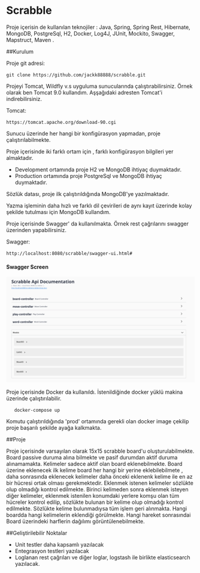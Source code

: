 # Scrabble

Proje içerisin de kullanılan teknojiler : Java, Spring, Spring Rest, Hibernate, MongoDB, PostgreSql, H2, Docker, Log4J, JUnit, Mockito, Swagger, Mapstruct, Maven .


##Kurulum

Proje git adresi: 
```
git clone https://github.com/jackk88888/scrabble.git

```

Projeyi Tomcat, Wildfly v.s uyguluma sunucularında çalıştırabilirsiniz. Örnek olarak ben Tomcat 9.0 kullandım.
Aşşağıdaki adresten Tomcat'i indirebilirsiniz.

Tomcat:

```
https://tomcat.apache.org/download-90.cgi
```

Sunucu üzerinde her hangi bir konfigürasyon yapmadan, proje çalıştırılabilmekte. 

Proje içerisinde iki farklı ortam için , farklı konfigürasyon bilgileri yer almaktadır. 

 - Development ortamında proje H2 ve MongoDB ihtiyaç duymaktadır.
 - Production ortamında proje PostgreSql ve MongoDB ihtiyaç duymaktadır.

Sözlük datası, proje ilk çalıştırıldığında MongoDB'ye yazılmaktadır. 

Yazma işleminin daha hızlı ve farklı dil çevirileri de aynı kayıt üzerinde kolay şekilde tutulması için MongoDB kullandım.

Proje içerisinde Swagger' da kullanılmakta. Örnek rest çağrılarını swagger üzerinden yapabilirsiniz.

Swagger:
```
http://localhost:8080/scrabble/swagger-ui.html#
```
#### Swagger Screen
![Swagger Screen](./screenshot/swagger.png)

Proje içerisinde Docker da kullanıldı. İstenildiğinde docker yüklü makina üzerinde çalıştırılabilir.

```
   docker-compose up
```

Komutu çalıştırıldığında 'prod'  ortamında gerekli olan docker image çekilip proje başarılı şekilde ayağa kalkmakta.

##Proje

  Proje içerisinde varsayılan olarak 15x15 scrabble board'u  oluşturulabilmekte. 
  Board passive duruma alına bilmekte ve pasif durumdan aktif duruma alınamamakta. Kelimeler sadece aktif olan board eklenebilmekte.
  Board üzerine eklenecek ilk kelime board her hangi bir yerine eklebilebilmete , daha sonrasında eklenecek kelimeler daha önceki eklenenk kelime ile en az bir hücresi ortak olması gerekmektedir.
  Eklenmek istenen kelimeler sözlükte olup olmadığı kontrol edilmekte.
  Birinci kelimeden sonra eklenmek isteyen diğer kelimeler, eklenmek istenilen konumdaki yerlere komşu olan tüm hücreler kontrol edilip, sözlükte bulunan bir kelime olup olmadığı kontrol edilmekte.
  Sözlükte kelime bulunmadıysa tüm işlem geri alınmakta.
  Hangi boardda hangi kelimelerin eklendiği görülmekte.
  Hangi hareket sonrasındai Board üzerindeki harflerin dağılımı görüntülenebilmekte.
  
##Geliştirilebilir Noktalar

   - Unit testler daha kapsamlı yazılacak
   - Entegrasyon testleri yazılacak
   - Loglanan rest çağrıları ve diğer loglar, logstash ile birlikte elasticsearch yazılacak.
  
